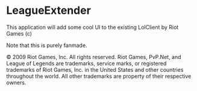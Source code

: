 # LeagueExtender
This application will add some cool UI to the existing LolClient by Riot Games (c)

Note that this is purely fanmade.

© 2009 Riot Games, Inc. All rights reserved. Riot Games, PvP.Net, and League of Legends are trademarks, service marks, or registered trademarks of Riot Games, Inc. in the United States and other countries throughout the world. All other trademarks are property of their respective owners.

